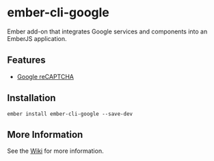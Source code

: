 # ember-cli-google

Ember add-on that integrates Google services and components into an EmberJS application.

## Features

* [Google reCAPTCHA](https://www.google.com/recaptcha/intro/)

## Installation

    ember install ember-cli-google --save-dev
    
## More Information    

See the [Wiki](https://github.com/onehilltech/ember-cli-google/wiki) for more information.
